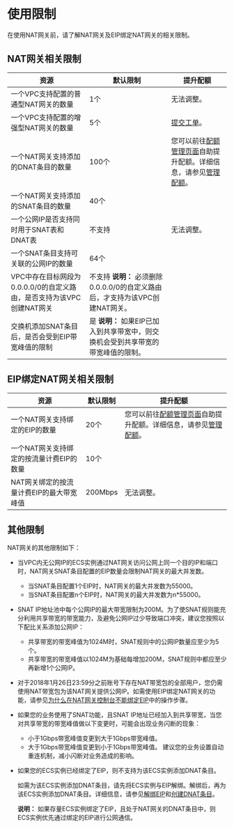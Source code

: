 # 使用限制

在使用NAT网关前，请了解NAT网关及EIP绑定NAT网关的相关限制。

## NAT网关相关限制

|资源|默认限制|提升配额|
|--|----|----|
|一个VPC支持配置的普通型NAT网关的数量|1个|无法调整。|
|一个VPC支持配置的增强型NAT网关的数量|5个|[提交工单](https://workorder-intl.console.aliyun.com/#/ticket/createIndex)。|
|一个NAT网关支持添加的DNAT条目的数量|100个|您可以前往[配额管理页面](https://vpc.console.aliyun.com/quota)自助提升配额。详细信息，请参见[管理配额](/intl.zh-CN/通用配置/管理配额.md)。 |
|一个NAT网关支持添加的SNAT条目的数量|40个|
|一个公网IP是否支持同时用于SNAT表和DNAT表|不支持|无法调整。|
|一个SNAT条目支持可关联的公网IP的数量|64个|
|VPC中存在目标网段为0.0.0.0/0的自定义路由，是否支持为该VPC创建NAT网关|不支持 **说明：** 必须删除0.0.0.0/0的自定义路由后，才支持为该VPC创建NAT网关。 |
|交换机添加SNAT条目后，是否会受到EIP带宽峰值的限制|是 **说明：** 如果EIP已加入到共享带宽中，则交换机会受到共享带宽的带宽峰值的限制。 |

## EIP绑定NAT网关相关限制

|资源|默认限制|提升配额|
|--|----|----|
|一个NAT网关支持绑定的EIP的数量|20个|您可以前往[配额管理页面](https://vpc.console.aliyun.com/quota)自助提升配额。详细信息，请参见[管理配额](/intl.zh-CN/通用配置/管理配额.md)。 |
|一个NAT网关支持绑定的按流量计费EIP的数量|10个|
|NAT网关绑定的按流量计费EIP的最大带宽峰值|200Mbps|无法调整。|

## 其他限制

NAT网关的其他限制如下：

-   当VPC内无公网IP的ECS实例通过NAT网关访问公网上同一个目的IP和端口时，NAT网关SNAT条目配置的EIP数量会限制NAT网关的最大并发数。
    -   当SNAT条目配置1个EIP时，NAT网关的最大并发数为55000。
    -   当SNAT条目配置n个EIP时，NAT网关的最大并发数为n\*55000。
-   SNAT IP地址池中每个公网IP的最大带宽限制为200M。为了使SNAT规则能充分利用共享带宽的带宽能力，及避免公网IP过少导致端口冲突，建议您按照以下配比关系添加公网IP：
    -   共享带宽的带宽峰值为1024M时，SNAT规则中的公网IP数量应至少为5个。
    -   共享带宽的带宽峰值以1024M为基础每增加200M，SNAT规则中都应至少再新增1个公网IP。
-   对于2018年1月26日23:59分之前账号下存在NAT带宽包的全部用户，您仍需使用NAT带宽包为该NAT网关提供公网IP。如需使用EIP绑定NAT网关的功能，请参见[为什么在NAT网关控制台不能绑定EIP](/intl.zh-CN/常见问题/EIP绑定NAT网关相关问题.md)中的操作步骤。
-   如果您的业务使用了SNAT功能，且SNAT IP地址已经加入到共享带宽，当您对共享带宽的带宽峰值做以下变更时，可能会出现业务闪断的现象：

    -   小于1Gbps带宽峰值变更到大于1Gbps带宽峰值。
    -   大于1Gbps带宽峰值变更到小于1Gbps带宽峰值。
    建议您的业务设置自动重连机制，减小闪断对业务造成的影响。

-   如果您的ECS实例已经绑定了EIP，则不支持为该ECS实例添加DNAT条目。

    如需为该ECS实例添加DNAT条目，请先将ECS实例与EIP解绑。解绑后，再为该ECS实例添加DNAT条目。详细信息，请参见[解绑EIP](/intl.zh-CN/用户指南/解绑EIP.md)和[创建DNAT条目](/intl.zh-CN/DNAT/创建DNAT条目.md)。

    **说明：** 如果存量ECS实例绑定了EIP，且处于NAT网关的DNAT条目中，则ECS实例优先通过绑定的EIP进行公网通信。


